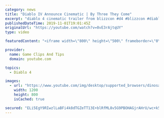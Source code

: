 ```yaml
---
category: news
title: "Diablo IV Announce Cinematic | By Three They Come"
excerpt: "diablo 4 cinematic trailer from blizzcon #d4 #blizzcon #diablo."
publishedDateTime: 2019-11-01T19:01:45Z
originalUrl: "https://youtube.com/watch?v=0vE3rAjtqUY"
type: video

featuredContent: "<iframe width=\"800\" height=\"500\" frameborder=\"0\" src=\"https://www.youtube.com/embed/0vE3rAjtqUY\" allow=\"accelerometer; autoplay; encrypted-media; gyroscope; picture-in-picture\" allowfullscreen></iframe>"

provider:
  name: Game Clips And Tips
  domain: youtube.com

topics:
  - Diablo 4

images:
  - url: "https://www.youtube.com/img/desktop/supported_browsers/dinosaur.png"
    width: 1200
    height: 800
    isCached: true

secured: "ELi5EgY9RIwzlLaBFi4k8dTGZeTT13E+blRfML8v5G9PBOHAGjrAHrU/wc+k5v9vkamho6Gr5okW0DSJTxXwgcRVlqNWn2a4/0Q3l3K1C2OTBVtI9kJeW6zOrl8Oa0jguVs5yPTQIU1xW3nLDe2lfNZqPLGdWgR36SpPJqPjjcFZSYgYZBLHSZ8mjAgFXwPj2hsVwmOruBZu5OtK5LvTdjSYpgNjcwdIODMtQK/2JTgr3AobFN11YeCDwC/vvQWf4AQi6XmGyPKKlLyFpDeXNosOMm9KIb7R9pO1m/YqZJGmCt9fw7HT0isExhPGAuZQN899SAm2DFItT1Po1CzS0FaP/tm9VINkNm9ZcqQFibRxYfOfvwK3HZJxXZSiF7N/xUpUQDJeRx0iagRWo/LawQ==;mgVo6VyynheUXa6HoginTw=="
---
```


